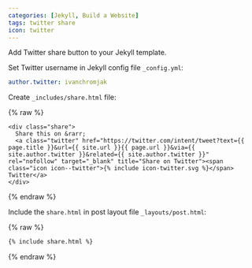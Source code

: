 ```yaml
---
categories: [Jekyll, Build a Website]
tags: twitter share
icon: twitter
---
```


Add Twitter share button to your Jekyll template.

Set Twitter username in Jekyll config file `_config.yml`:

```yaml
author.twitter: ivanchromjak
```

Create `_includes/share.html` file:

{% raw %}
```liquid
<div class="share">
  Share this on &rarr;
  <a class="twitter" href="https://twitter.com/intent/tweet?text={{ page.title }}&url={{ site.url }}{{ page.url }}&via={{ site.author.twitter }}&related={{ site.author.twitter }}" rel="nofollow" target="_blank" title="Share on Twitter"><span class="icon icon--twitter">{% include icon-twitter.svg %}</span> Twitter</a>
</div>
```
{% endraw %}

Include the `share.html` in post layout file `_layouts/post.html`:

{% raw %}
```html
{% include share.html %}
```
{% endraw %}
